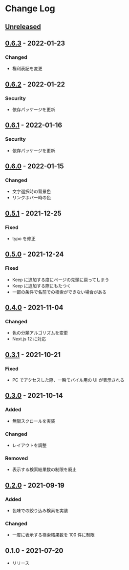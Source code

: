 # Change Log

## [Unreleased]

## [0.6.3] - 2022-01-23

### Changed

- 権利表記を変更

## [0.6.2] - 2022-01-22

### Security

- 依存パッケージを更新

## [0.6.1] - 2022-01-16

### Security

- 依存パッケージを更新

## [0.6.0] - 2022-01-15

### Changed

- 文字選択時の背景色
- リンクホバー時の色

## [0.5.1] - 2021-12-25

### Fixed

- typo を修正

## [0.5.0] - 2021-12-24

### Fixed

- Keep に追加する度にページの先頭に戻ってしまう
- Keep に追加する際にもたつく
- 一部の条件で名前での検索ができない場合がある

## [0.4.0] - 2021-11-04

### Changed

- 色の分類アルゴリズムを変更
- Next.js 12 に対応

## [0.3.1] - 2021-10-21

### Fixed

- PC でアクセスした際、一瞬モバイル用の UI が表示される

## [0.3.0] - 2021-10-14

### Added

- 無限スクロールを実装

### Changed

- レイアウトを調整

### Removed

- 表示する検索結果数の制限を廃止

## [0.2.0] - 2021-09-19

### Added

- 色味での絞り込み検索を実装

### Changed

- 一度に表示する検索結果数を 100 件に制限

## 0.1.0 - 2021-07-20

- リリース

[unreleased]: https://github.com/arrow2nd/imas-palette/compare/v0.6.3...HEAD
[0.6.3]: https://github.com/arrow2nd/imas-palette/compare/v0.6.2...v0.6.3
[0.6.2]: https://github.com/arrow2nd/imas-palette/compare/v0.6.1...v0.6.2
[0.6.1]: https://github.com/arrow2nd/imas-palette/compare/v0.6.0...v0.6.1
[0.6.0]: https://github.com/arrow2nd/imas-palette/compare/v0.5.1...v0.6.0
[0.5.1]: https://github.com/arrow2nd/imas-palette/compare/v0.5.0...v0.5.1
[0.5.0]: https://github.com/arrow2nd/imas-palette/compare/v0.4.0...v0.5.0
[0.4.0]: https://github.com/arrow2nd/imas-palette/compare/v0.3.1...v0.4.0
[0.3.1]: https://github.com/arrow2nd/imas-palette/compare/v0.3.0...v0.3.1
[0.3.0]: https://github.com/arrow2nd/imas-palette/compare/v0.2.0...v0.3.0
[0.2.0]: https://github.com/arrow2nd/imas-palette/compare/v0.1.0...v0.2.0
